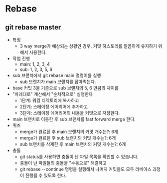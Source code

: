 # Rebase

## git rebase master
- 특징
  - 3 way merge가 예상되는 상황인 경우, 커밋 히스토리를 깔끔하게 유지하기 위해서 사용한다.
- 작업 진행
  - main: 1, 2, 3, 4
  - sub: 1, 2, 3, 5, 6
- sub 브랜치에서 git rebase main 명령어를 실행
  - sub 브랜치가 main 브랜치를 잡아먹는다.
- base 커밋 3을 기준으로 sub 브랜치의 5, 6 만큼의 차이를
- "차례대로" 계산해서 "순차적으로" 실행한다
  - 1단계: 워킹 디렉토리에 복사하고
  - 2단계: 스테이징 에어리어에 추가하고
  - 3단계: 스테이징 에어리어의 내용을 커밋으로 저장한다.
- main 브랜치로 이동한 후 sub 브랜치를 fast forward merge 한다.
- 퀴즈
  - merge가 완료된 후 main 브랜치의 커밋 개수는?: 6개
  - merge가 완료된 후 sub 브랜치의 커밋 개수는?: 6개
  - sub 브랜치를 삭제한 후 main 브랜치의 커밋 개수는?: 6개
- 충돌
  - git status를 사용하면 충돌이 난 파일 목록을 확인할 수 있습니다.
  - 충돌이 난 파일들의 충돌을 "수동으로" 해결하고
  - git rebase --continue 명령을 실행해서 나머지 커밋들도 모두 리베이스 과정이 진행될 수 있도록 한다.
